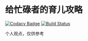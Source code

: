 # 给忙碌者的育儿攻略

[![Codacy Badge](https://api.codacy.com/project/badge/Grade/1ee749f62d64417699523c063c6e43cb)](https://app.codacy.com/manual/pythias/NewParent?utm_source=github.com&utm_medium=referral&utm_content=pythias/NewParent&utm_campaign=Badge_Grade_Dashboard)
[![Build Status](https://travis-ci.com/pythias/NewParent.svg?branch=master)](https://travis-ci.com/pythias/NewParent)

个人观点，仅供参考
